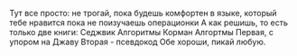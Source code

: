 Тут все просто:
не трогай, пока будешь комфортен в языке, который тебе нравится
пока не поизучаешь операционки
А как решишь, то есть только две книги:
Седжвик Алгоритмы
Корман Алгортмы
Первая, с упором на Джаву
Вторая - псевдокод
Обе хороши, пикай любую.
